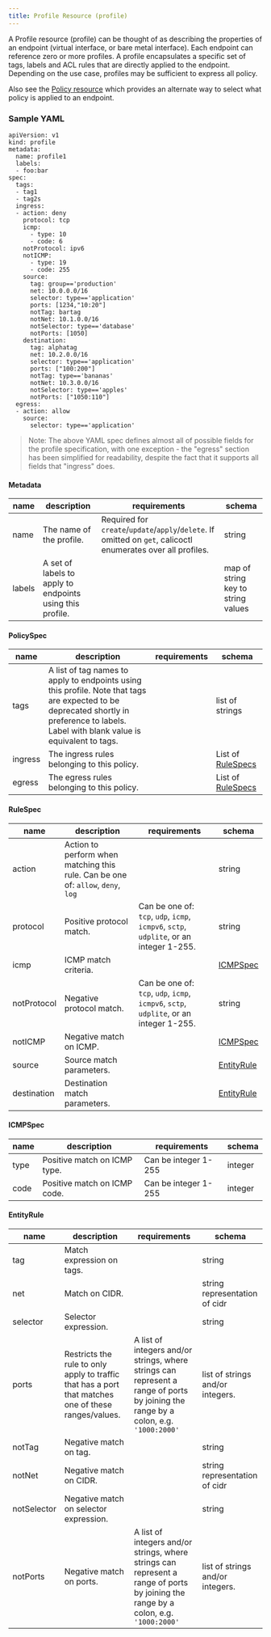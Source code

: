 ```yaml
---
title: Profile Resource (profile)
---
```


A Profile resource (profile) can be thought of as describing the properties of 
an endpoint (virtual interface, or bare metal interface).  Each endpoint can 
reference zero or more profiles.  A profile encapsulates a specific set of tags,
labels and ACL rules that are directly applied to the endpoint.  Depending on 
the use case, profiles may be sufficient to express all policy.

Also see the [Policy resource]({{site.baseurl}}/{{page.version}}/reference/calicoctl/resources/profile) 
which provides an alternate way to select what policy is applied to an endpoint.

### Sample YAML

```
apiVersion: v1
kind: profile
metadata:
  name: profile1
  labels:
  - foo:bar
spec:
  tags:
  - tag1
  - tag2s
  ingress:
  - action: deny
    protocol: tcp
    icmp:
      - type: 10
      - code: 6
    notProtocol: ipv6
    notICMP:
      - type: 19
      - code: 255
    source:
      tag: group=='production'
      net: 10.0.0.0/16
      selector: type=='application'
      ports: [1234,"10:20"]
      notTag: bartag
      notNet: 10.1.0.0/16
      notSelector: type=='database'
      notPorts: [1050]
    destination:
      tag: alphatag
      net: 10.2.0.0/16
      selector: type=='application'
      ports: ["100:200"]
      notTag: type=='bananas'
      notNet: 10.3.0.0/16
      notSelector: type=='apples'
      notPorts: ["1050:110"]
  egress:
  - action: allow
    source:
      selector: type=='application'
```

> Note: The above YAML spec defines almost all of possible fields for the profile 
specification, with one exception - the "egress" section has been simplified 
for readability, despite the fact that it supports all fields that "ingress" does.


#### Metadata

| name   | description  | requirements                  | schema |
|--------|--------------|-------------------------------|--------|
| name   | The name of the profile. | Required for `create`/`update`/`apply`/`delete`. If omitted on `get`, calicoctl enumerates over all profiles. | string |
| labels | A set of labels to apply to endpoints using this profile. |  | map of string key to string values |

#### PolicySpec

| name     | description                                                          | requirements | schema |
|----------|----------------------------------------------------------------------|--------------|--------|
| tags     | A list of tag names to apply to endpoints using this profile. Note that tags are expected to be deprecated shortly in preference to labels. Label with blank value is equivalent to tags. | | list of strings |
| ingress  | The ingress rules belonging to this policy.                          | | List of [RuleSpecs](#rulespec) |
| egress   | The egress rules belonging to this policy.                           | | List of [RuleSpecs](#rulespec)  |

#### RuleSpec

| name        | description                                | requirements | schema |
|-------------|--------------------------------------------|----------------|--------|
| action      | Action to perform when matching this rule.  Can be one of: `allow`, `deny`, `log` |  | string |
| protocol    | Positive protocol match.  | Can be one of: `tcp`, `udp`, `icmp`, `icmpv6`, `sctp`, `udplite`, or an integer 1-255. | string |
| icmp        | ICMP match criteria.     | | [ICMPSpec](#icmpspec) |
| notProtocol | Negative protocol match. | Can be one of: `tcp`, `udp`, `icmp`, `icmpv6`, `sctp`, `udplite`, or an integer 1-255. | string |
| notICMP     | Negative match on ICMP. | | [ICMPSpec](#icmpspec) |
| source      | Source match parameters. |  | [EntityRule](#entityrule) |
| destination | Destination match parameters. |  | [EntityRule](#entityrule) |

#### ICMPSpec

| name | description                  | requirements         | schema  |
|------|------------------------------|----------------------|---------|
| type | Positive match on ICMP type. | Can be integer 1-255 | integer |
| code | Positive match on ICMP code. | Can be integer 1-255 | integer |


#### EntityRule

| name        | description                                | requirements                           | schema                        |
|-------------|--------------------------------------------|----------------------------------------|-------------------------------|
| tag         | Match expression on tags.                  |                                        | string                        |
| net         | Match on CIDR.                             |                                        | string representation of cidr |
| selector    | Selector expression.                       |  | string |
| ports       | Restricts the rule to only apply to traffic that has a port that matches one of these ranges/values. | A list of integers and/or strings, where strings can represent a range of ports by joining the range by a colon, e.g. `'1000:2000'` | list of strings and/or integers. |
| notTag | Negative match on tag. |  | string |
| notNet | Negative match on CIDR. | | string representation of cidr |
| notSelector | Negative match on selector expression. | | string |
| notPorts      | Negative match on ports. | A list of integers and/or strings, where strings can represent a range of ports by joining the range by a colon, e.g. `'1000:2000'` | list of strings and/or integers. |
